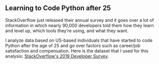 ## Learning to Code Python after 25
StackOverflow just released their annual survey and it goes over a lot of information in which nearly 90,000 developers told them how they learn and level up, which tools they’re using, and what they want.

I analyze data based on US-based individuals that have started to code Python after the age of 25 and go over factors such as career/job satisfaction and compensation. Here is the dataset that I used for this analysis: [StackOverflow's 2019 Developer Survey](https://insights.stackoverflow.com/survey/2019).
